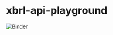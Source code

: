 # xbrl-api-playground

[![Binder](https://mybinder.org/badge_logo.svg)](https://mybinder.org/v2/gh/TiesdeKok/xbrl-api-playground/master?filepath=xbrl_us_api.ipynb)
